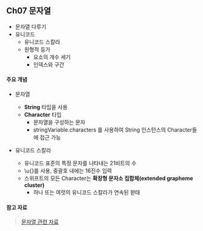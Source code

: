 Ch07 문자열
----------

* 문자열 다루기
* 유니코드
    * 유니코드 스칼라
    * 원형적 등가
        * 요소의 개수 세기
        * 인덱스와 구간

#### 주요 개념

* 문자열
    * **String** 타입을 사용
    * **Character** 타입
        * 문자열을 구성하는 문자
        * stringVariable.characters 를 사용하여 String 인스턴스의 Character들에 접근 가능
  
* 유니코드 스칼라
    * 유니코드 표준의 특정 문자를 나타내는 21비트의 수
    * \\u{}를 사용, 중괄호 내에는 16진수 입력
    * 스위프트의 모든 Character는 **확장형 문자소 집합체(extended grapheme cluster)**
        * 하나 또는 여럿의 유니코드 스칼라가 연속된 혇태

#### 참고 자료

> [문자열 관련 자료](https://developer.apple.com/library/content/documentation/Swift/Conceptual/Swift_Programming_Language/StringsAndCharacters.html#//apple_ref/doc/uid/TP40014097-CH7-ID285)  

